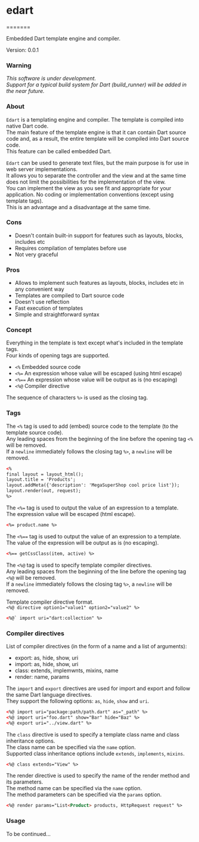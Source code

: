 # edart  
=======

Embedded Dart template engine and compiler.

Version: 0.0.1

### Warning

*This software is under development.*  
*Support for a typical build system for Dart (build_runner) will be added in the near future.*

### About

`Edart` is a templating engine and compiler. The template is compiled into native Dart code.  
The main feature of the template engine is that it can contain Dart source code and, as a result, the entire template will be compiled into Dart source code.  
This feature can be called embedded Dart.

`Edart` can be used to generate text files, but the main purpose is for use in web server implementations.  
It allows you to separate the controller and the view and at the same time does not limit the possibilities for the implementation of the view.  
You can implement the view as you see fit and appropriate for your application. No coding or implementation conventions (except using template tags).  
This is an advantage and a disadvantage at the same time.

### Cons

- Doesn't contain built-in support for features such as layouts, blocks, includes etc
- Requires compilation of templates before use
- Not very graceful

### Pros

- Allows to implement such features as layouts, blocks, includes etc in any convenient way
- Templates are compiled to Dart source code
- Doesn't use reflection
- Fast execution of templates
- Simple and straightforward syntax

### Concept

Everything in the template is text except what's included in the template tags.  
Four kinds of opening tags are supported.

- `<%` Embedded source code
- `<%=` An expression whose value will be escaped (using html escape)
- `<%==` An expression whose value will be output as is (no escaping)
- `<%@` Compiler directive

The sequence of characters `%>` is used as the closing tag.

### Tags

The `<%` tag is used to add (embed) source code to the template (to the template source code).  
Any leading spaces from the beginning of the line before the opening tag `<%` will be removed.  
If a `newline` immediately follows the closing tag `%>`, a `newline` will be removed.

```html
<%
final layout = layout_html();
layout.title = 'Products';
layout.addMeta({'description': 'MegaSuperShop cool price list'});
layout.render(out, request);
%>
```

The `<%=` tag is used to output the value of an expression to a template.  
The expression value will be escaped (html escape).

```html
<%= product.name %>
```

The `<%==` tag is used to output the value of an expression to a template.  
The value of the expression will be output as is (no escaping).

```html
<%== getCssClass(item, active) %>
```

The `<%@` tag is used to specify template compiler directives.  
Any leading spaces from the beginning of the line before the opening tag `<%@` will be removed.  
If a `newline` immediately follows the closing tag `%>`, a `newline` will be removed.

Template compiler directive format.  
`<%@ directive option1="value1" option2="value2" %>`

```html
<%@` import uri="dart:collection" %>
```

### Compiler directives

List of compiler directives (in the form of a name and a list of arguments):

- export: as, hide, show, uri
- import: as, hide, show, uri
- class: extends, implemwnts, mixins, name
- render: name, params

The `import` and `export` directives are used for import and export and follow the same Dart language directives.  
They support the following options: `as`, `hide`, `show` and `uri`.

```html
<%@ import uri="package:path/path.dart" as="_path" %>
<%@ import uri="foo.dart" show="Bar" hide="Baz" %>
<%@ export uri="../view.dart" %>
```

The `class` directive is used to specify a template class name and class inheritance options.  
The class name can be specified via the `name` option.  
Supported class inheritance options include `extends`, `implements`, `mixins`.

```html
<%@ class extends="View" %>
```

The render directive is used to specify the name of the render method and its parameters.  
The method name can be specified via the `name` option.  
The method parameters can be specified via the `params` option.  

```html
<%@ render params="List<Product> products, HttpRequest request" %>
```

### Usage

To be continued...